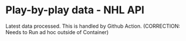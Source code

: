 # Play-by-play data - NHL API
Latest data processed. This is handled by Github Action.
(CORRECTION: Needs to Run ad hoc outside of Container)